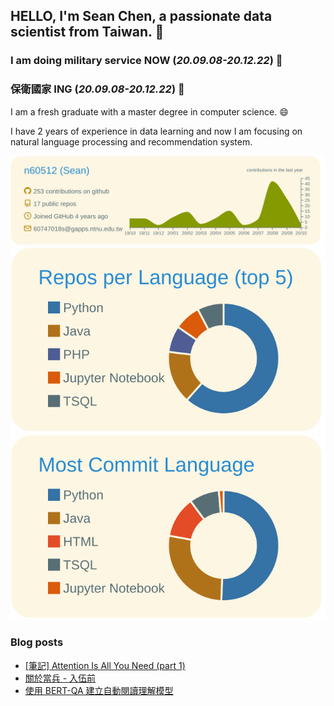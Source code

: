 ## HELLO, I'm Sean Chen, a passionate data scientist from Taiwan.  👋

### I am doing military service **NOW** (*20.09.08-20.12.22*) 💪
### 保衛國家 ING (*20.09.08-20.12.22*) 💪

I am a fresh graduate with a master degree in computer science. 😄

I have 2 years of experience in data learning and now I am focusing on natural language processing and recommendation system.

![](https://raw.githubusercontent.com/n60512/n60512/master/profile-summary-card-output/solarized/0-profile-details.svg)
![](https://raw.githubusercontent.com/n60512/n60512/master/profile-summary-card-output/solarized/1-repos-per-language.svg)
![](https://raw.githubusercontent.com/n60512/n60512/master/profile-summary-card-output/solarized/2-most-commit-language.svg)

### Blog posts
<!-- BLOG-POST-LIST:START -->
- [[筆記] Attention Is All You Need (part 1)](https://n60512.github.io/2020/09/07/transformer/)
- [關於當兵 - 入伍前](https://n60512.github.io/2020/09/06/militarylife_0906/)
- [使用 BERT-QA 建立自動閱讀理解模型](https://n60512.github.io/2020/08/27/BERT-QA/)
<!-- BLOG-POST-LIST:END -->

<!--
**n60512/n60512** is a ✨ _special_ ✨ repository because its `README.md` (this file) appears on your GitHub profile.

Here are some ideas to get you started:

- 🔭 I’m currently working on ...
- 🌱 I’m currently learning ...
- 👯 I’m looking to collaborate on ...
- 🤔 I’m looking for help with ...
- 💬 Ask me about ...
- 📫 How to reach me: ...
- 😄 Pronouns: ...
- ⚡ Fun fact: ...
-->
